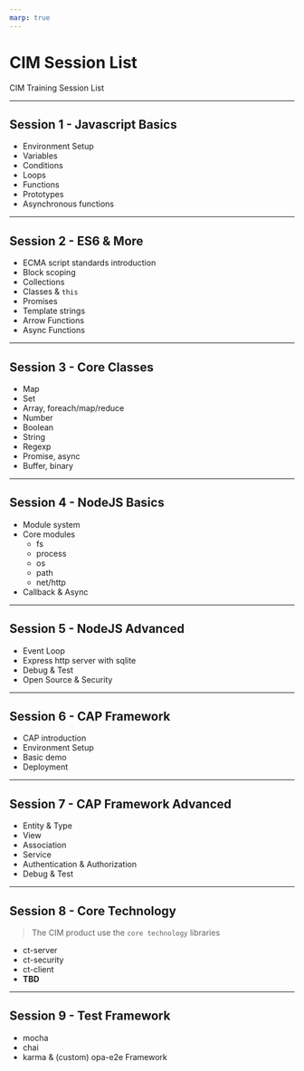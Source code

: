 ```yaml
---
marp: true
---
```


# CIM Session List

CIM Training Session List

---

## Session 1 - Javascript Basics

* Environment Setup
* Variables
* Conditions
* Loops
* Functions
* Prototypes
* Asynchronous functions

---

## Session 2 - ES6 & More

* ECMA script standards introduction
* Block scoping
* Collections
* Classes & `this`
* Promises
* Template strings
* Arrow Functions
* Async Functions

---

## Session 3 - Core Classes

* Map
* Set
* Array, foreach/map/reduce
* Number
* Boolean
* String
* Regexp
* Promise, async
* Buffer, binary

---

## Session 4 - NodeJS Basics

* Module system
* Core modules
  * fs
  * process
  * os
  * path
  * net/http
* Callback & Async

---

## Session 5 - NodeJS Advanced

* Event Loop
* Express http server with sqlite
* Debug & Test
* Open Source & Security

---

## Session 6 - CAP Framework

* CAP introduction
* Environment Setup
* Basic demo
* Deployment

---

## Session 7 - CAP Framework Advanced

* Entity & Type
* View
* Association
* Service
* Authentication & Authorization
* Debug & Test

---

## Session 8 - Core Technology

> The CIM product use the `core technology` libraries

* ct-server
* ct-security
* ct-client
* **TBD**

---

## Session 9 - Test Framework

* mocha
* chai
* karma & (custom) opa-e2e Framework
